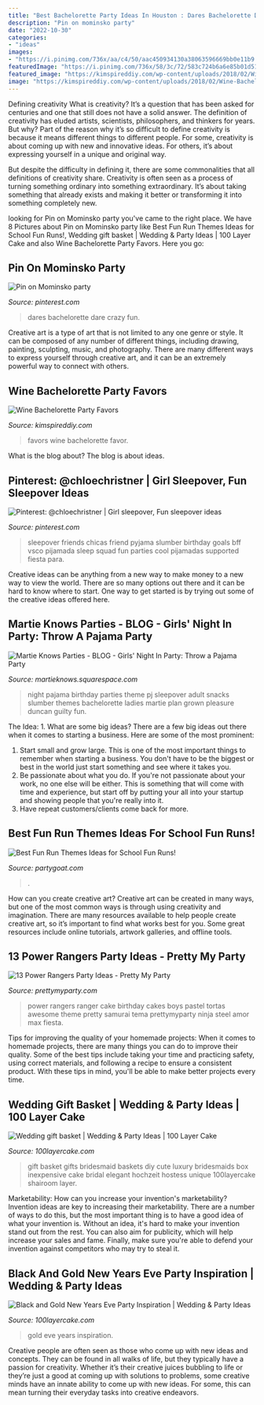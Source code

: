 ```yaml
---
title: "Best Bachelorette Party Ideas In Houston : Dares Bachelorette Dare Crazy Fun"
description: "Pin on mominsko party"
date: "2022-10-30"
categories:
- "ideas"
images:
- "https://i.pinimg.com/736x/aa/c4/50/aac450934130a38063596669bb0e11b9.jpg"
featuredImage: "https://i.pinimg.com/736x/58/3c/72/583c724b6a6e85b01d51e972c23668d1.jpg"
featured_image: "https://kimspireddiy.com/wp-content/uploads/2018/02/Wine-Bachelorette-Party-Favors-1-1.jpg"
image: "https://kimspireddiy.com/wp-content/uploads/2018/02/Wine-Bachelorette-Party-Favors-1-1.jpg"
---
```



Defining creativity
What is creativity? It’s a question that has been asked for centuries and one that still does not have a solid answer. The definition of creativity has eluded artists, scientists, philosophers, and thinkers for years. But why?
Part of the reason why it’s so difficult to define creativity is because it means different things to different people. For some, creativity is about coming up with new and innovative ideas. For others, it’s about expressing yourself in a unique and original way.

But despite the difficulty in defining it, there are some commonalities that all definitions of creativity share. Creativity is often seen as a process of turning something ordinary into something extraordinary. It’s about taking something that already exists and making it better or transforming it into something completely new.

	

		
looking for Pin on Mominsko party you've came to the right place. We have 8 Pictures about Pin on Mominsko party like Best Fun Run Themes Ideas for School Fun Runs!, Wedding gift basket | Wedding &amp; Party Ideas | 100 Layer Cake and also Wine Bachelorette Party Favors. Here you go:
		
    
## Pin On Mominsko Party

<img loading=lazy src="https://i.pinimg.com/736x/58/3c/72/583c724b6a6e85b01d51e972c23668d1.jpg" onerror="this.onerror=null;this.src='https://tse3.mm.bing.net/th?id=OIP.JCPXoy-Uw4dcGEQmqVm9mgHaPZ&amp;pid=15.1';" alt="Pin on Mominsko party">

_Source: pinterest.com_

>dares bachelorette dare crazy fun. 

	

Creative art is a type of art that is not limited to any one genre or style. It can be composed of any number of different things, including drawing, painting, sculpting, music, and photography. There are many different ways to express yourself through creative art, and it can be an extremely powerful way to connect with others.

    
## Wine Bachelorette Party Favors

<img loading=lazy src="https://kimspireddiy.com/wp-content/uploads/2018/02/Wine-Bachelorette-Party-Favors-1-1.jpg" onerror="this.onerror=null;this.src='https://tse4.mm.bing.net/th?id=OIP.Mw6R6RNzrg6tzDDGH1D8CQHaPH&amp;pid=15.1';" alt="Wine Bachelorette Party Favors">

_Source: kimspireddiy.com_

>favors wine bachelorette favor. 

	

What is the blog about?
The blog is about ideas.

    
## Pinterest: @chloechristner | Girl Sleepover, Fun Sleepover Ideas

<img loading=lazy src="https://i.pinimg.com/736x/aa/c4/50/aac450934130a38063596669bb0e11b9.jpg" onerror="this.onerror=null;this.src='https://tse4.mm.bing.net/th?id=OIP.ZV9w_47HZzy1_rX1TgLzQQAAAA&amp;pid=15.1';" alt="Pinterest: @chloechristner | Girl sleepover, Fun sleepover ideas">

_Source: pinterest.com_

>sleepover friends chicas friend pyjama slumber birthday goals bff vsco pijamada sleep squad fun parties cool pijamadas supported fiesta para. 

	

Creative ideas can be anything from a new way to make money to a new way to view the world. There are so many options out there and it can be hard to know where to start. One way to get started is by trying out some of the creative ideas offered here.

    
## Martie Knows Parties - BLOG - Girls&#039; Night In Party: Throw A Pajama Party

<img loading=lazy src="http://martieknows.squarespace.com/storage/PJ1.JPG?__SQUARESPACE_CACHEVERSION=1305821870745" onerror="this.onerror=null;this.src='https://tse3.mm.bing.net/th?id=OIP.HE_gvXTSMT8Bf02cfBQUEgHaLK&amp;pid=15.1';" alt="Martie Knows Parties - BLOG - Girls&#039; Night In Party: Throw a Pajama Party">

_Source: martieknows.squarespace.com_

>night pajama birthday parties theme pj sleepover adult snacks slumber themes bachelorette ladies martie plan grown pleasure duncan guilty fun. 

	

The Idea: 1. What are some big ideas?
There are a few big ideas out there when it comes to starting a business. Here are some of the most prominent:
1. Start small and grow large. This is one of the most important things to remember when starting a business. You don't have to be the biggest or best in the world just start something and see where it takes you.
2. Be passionate about what you do. If you're not passionate about your work, no one else will be either. This is something that will come with time and experience, but start off by putting your all into your startup and showing people that you're really into it.
3. Have repeat customers/clients come back for more.

    
## Best Fun Run Themes Ideas For School Fun Runs!

<img loading=lazy src="http://cdn.shopify.com/s/files/1/0315/0623/5437/articles/foam_tunnel_fun_run_hire_brisbane_gold_coast_sunshine_coast_1200x1200.jpg?v=1587434311" onerror="this.onerror=null;this.src='https://tse4.mm.bing.net/th?id=OIP.8y8oRL_iwndZYjVa2lRj8wHaHb&amp;pid=15.1';" alt="Best Fun Run Themes Ideas for School Fun Runs!">

_Source: partygoat.com_

>. 

	

How can you create creative art?
Creative art can be created in many ways, but one of the most common ways is through using creativity and imagination. There are many resources available to help people create creative art, so it’s important to find what works best for you. Some great resources include online tutorials, artwork galleries, and offline tools.

    
## 13 Power Rangers Party Ideas - Pretty My Party

<img loading=lazy src="https://www.prettymyparty.com/wp-content/uploads/2017/07/power-rangers-birthday-cake.jpg" onerror="this.onerror=null;this.src='https://tse2.mm.bing.net/th?id=OIP.YIFBRjNhTEeiWUf5XYtkvgHaNJ&amp;pid=15.1';" alt="13 Power Rangers Party Ideas - Pretty My Party">

_Source: prettymyparty.com_

>power rangers ranger cake birthday cakes boys pastel tortas awesome theme pretty samurai tema prettymyparty ninja steel amor max fiesta. 

	

Tips for improving the quality of your homemade projects:
When it comes to homemade projects, there are many things you can do to improve their quality. Some of the best tips include taking your time and practicing safety, using correct materials, and following a recipe to ensure a consistent product. With these tips in mind, you'll be able to make better projects every time.

    
## Wedding Gift Basket | Wedding &amp; Party Ideas | 100 Layer Cake

<img loading=lazy src="http://100lclive.s3.amazonaws.com/img/ideas/landscape/170622.jpg" onerror="this.onerror=null;this.src='https://tse3.mm.bing.net/th?id=OIP.a1DXckMEVPdRevjIZwhf3AHaJ3&amp;pid=15.1';" alt="Wedding gift basket | Wedding &amp; Party Ideas | 100 Layer Cake">

_Source: 100layercake.com_

>gift basket gifts bridesmaid baskets diy cute luxury bridesmaids box inexpensive cake bridal elegant hochzeit hostess unique 100layercake shairoom layer. 

	

Marketability: How can you increase your invention's marketability?
Invention ideas are key to increasing their marketability. There are a number of ways to do this, but the most important thing is to have a good idea of what your invention is. Without an idea, it's hard to make your invention stand out from the rest. You can also aim for publicity, which will help increase your sales and fame. Finally, make sure you're able to defend your invention against competitors who may try to steal it.

    
## Black And Gold New Years Eve Party Inspiration | Wedding &amp; Party Ideas

<img loading=lazy src="http://100lclive.s3.amazonaws.com/img/ideas/landscape/191492.jpg" onerror="this.onerror=null;this.src='https://tse1.mm.bing.net/th?id=OIP.wgH9gfFd5wDhh_zQ0_Z0YwHaLj&amp;pid=15.1';" alt="Black and Gold New Years Eve Party Inspiration | Wedding &amp; Party Ideas">

_Source: 100layercake.com_

>gold eve years inspiration. 

	

Creative people are often seen as those who come up with new ideas and concepts. They can be found in all walks of life, but they typically have a passion for creativity. Whether it’s their creative juices bubbling to life or they’re just a good at coming up with solutions to problems, some creative minds have an innate ability to come up with new ideas. For some, this can mean turning their everyday tasks into creative endeavors.

